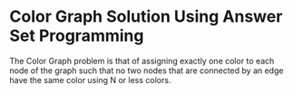 # Color Graph Solution Using Answer Set Programming

<p>The Color Graph problem is that of assigning exactly one color to each node of the graph such that no two nodes that
are connected by an edge have the same color using N or less colors. </p>
